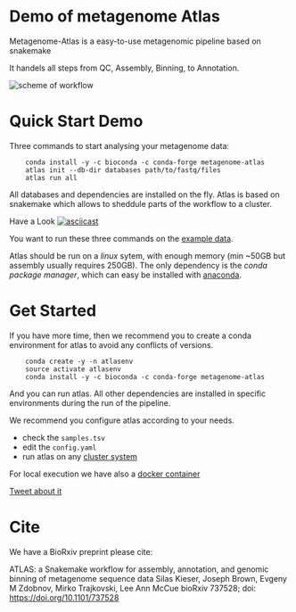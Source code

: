# Demo of metagenome Atlas

Metagenome-Atlas is a easy-to-use metagenomic pipeline based on snakemake

It handels all steps from QC, Assembly, Binning, to Annotation.

![scheme of workflow](images/ATLAS_scheme.jpg?raw=true)



# Quick Start Demo

Three commands to start analysing your metagenome data:
```
    conda install -y -c bioconda -c conda-forge metagenome-atlas
    atlas init --db-dir databases path/to/fastq/files
    atlas run all
```
All databases and dependencies are installed on the fly. Atlas is based on snakemake which allows to sheddule parts of the workflow to a cluster. 

Have a Look
[![asciicast](https://asciinema.org/a/337467.svg)](https://asciinema.org/a/337467)


You want to run these three commands on the [example data](https://github.com/metagenome-atlas/atlas/exmple_data).

Atlas should be run on a _linux_ sytem, with enough memory (min ~50GB but assembly usually requires 250GB).
The only dependency is the _conda package manager_, which can easy be installed with [anaconda](http://anaconda.org/).






# Get Started
If you have more time, then we recommend you to create a conda environment for atlas to avoid any conflicts of versions.

```
    conda create -y -n atlasenv
    source activate atlasenv
    conda install -y -c bioconda -c conda-forge metagenome-atlas
```

And you can run atlas. All other dependencies are installed in specific environments during the run of the pipeline.

We recommend you configure atlas according to your needs.
  - check the `samples.tsv`
  - edit the `config.yaml`
  - run atlas on any [cluster system](https://metagenome-atlas.readthedocs.io/en/latest/usage/cluster.html)


For local execution we have also a [docker container](https://metagenome-atlas.readthedocs.io/en/latest/usage/getting_started.html#c-use-docker-container)

[Tweet about it](https://twitter.com/intent/tweet?text=%23metagenomeAtlas%20%3A%20Three%20commands%20to%20start%20analyzing%20your%20data%2C%20from%20%40SilasKieser%20at%20%23SIBDays20%20https%3A%2F%2Fdoi.org%2F10.1101%2F737528%20)

# Cite

We have a BioRxiv preprint please cite:

ATLAS: a Snakemake workflow for assembly, annotation, and genomic binning of metagenome sequence data
Silas Kieser, Joseph Brown, Evgeny M Zdobnov, Mirko Trajkovski, Lee Ann McCue
bioRxiv 737528; doi: https://doi.org/10.1101/737528
